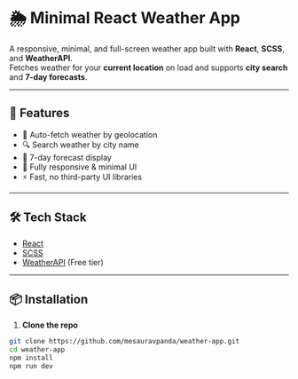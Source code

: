 # 🌦️ Minimal React Weather App

A responsive, minimal, and full-screen weather app built with **React**, **SCSS**, and **WeatherAPI**.  
Fetches weather for your **current location** on load and supports **city search** and **7-day forecasts**.

---

## 🚀 Features

- 📍 Auto-fetch weather by geolocation
- 🔍 Search weather by city name
- 📅 7-day forecast display
- 📱 Fully responsive & minimal UI
- ⚡ Fast, no third-party UI libraries

---

## 🛠 Tech Stack

- [React](https://reactjs.org/)
- [SCSS](https://sass-lang.com/)
- [WeatherAPI](https://www.weatherapi.com/) (Free tier)

---

## 📦 Installation

1. **Clone the repo**

```bash
git clone https://github.com/mesauravpanda/weather-app.git
cd weather-app
npm install
npm run dev